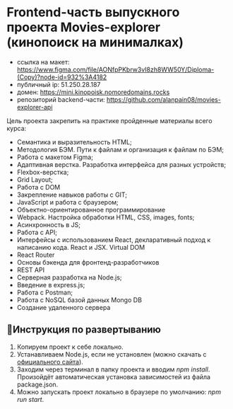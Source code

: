 # Frontend-часть выпускного проекта Movies-explorer (кинопоиск на минималках)

- ссылка на макет: https://www.figma.com/file/AONfpPKbrw3vI8zh8WW50Y/Diploma-(Copy)?node-id=932%3A4182
- публичный ip: 51.250.28.187
- домен: https://mini.kinopoisk.nomoredomains.rocks
- репозиторий backend-части: https://github.com/alanpain08/movies-explorer-api

Цель проекта закрепить на практике пройденные материалы всего курса:

- Семантика и выразительность HTML;
- Методология БЭМ. Пути к файлам и организация к файлам по БЭМ;
- Работа с макетом Figma;
- Адаптивная верстка. Разработка интерфейса для разных устройств;
- Flexbox-верстка;
- Grid Layout;
- Работа с DOM
- Закрепление навыков работы с GIT;
- JavaScript и работа с браузером;
- Объектно-ориентированное программирование
- Webpack. Настройка обработки HTML, CSS, images, fonts;
- Асинхронность в JS;
- Работа с API;
- Интерфейсы с использованием React, декларативный подход к написанию кода. React и JSX. Virtual DOM
- React Router
- Основы бэкенда для фронтенд-разработчиков
- REST API
- Серверная разработка на Node.js;
- Введение в express.js;
- Работа с Postman;
- Работа с NoSQL базой данных Mongo DB
- Создание удаленного сервера

## :wrench:Инструкция по развертыванию

1. Копируем проект к себе локально.
2. Устанавливаем Node.js, если не установлен (можно скачать с [официального сайта](https://nodejs.org/en/download/)).
3. Заходим через терминал в папку проекта и вводим _npm install_. Произойдёт автоматическая установка зависимостей из файла package.json.
4. Можно запускать проект локально в браузере по умолчанию: _npm run start_. 

